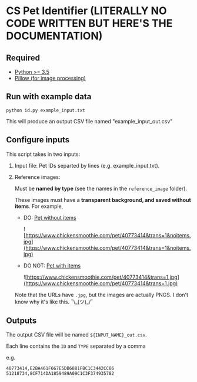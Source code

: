 # CS Pet Identifier (LITERALLY NO CODE WRITTEN BUT HERE'S THE DOCUMENTATION)

## Required

* [Python >= 3.5](https://www.python.org/downloads/)
* [Pillow (for image processing)](https://pypi.org/project/Pillow/)

## Run with example data
```
python id.py example_input.txt
```

This will produce an output CSV file named "example_input_out.csv"

## Configure inputs
This script takes in two inputs:

1. Input file: Pet IDs separted by lines (e.g. example_input.txt).
2. Reference images:

   Must be **named by type** (see the names in the `reference_image` folder). 

   These images must have a **transparent background, and saved without items**. For example, 
   * DO: [Pet without items](https://www.chickensmoothie.com/pet/40773414&trans=1&noitems.jpg)
   
     ![https://www.chickensmoothie.com/pet/40773414&trans=1&noitems.jpg](https://www.chickensmoothie.com/pet/40773414&trans=1&noitems.jpg)

   * DO NOT: [Pet with items](https://www.chickensmoothie.com/pet/40773414&trans=1.jpg)
   
     ![https://www.chickensmoothie.com/pet/40773414&trans=1.jpg](https://www.chickensmoothie.com/pet/40773414&trans=1.jpg)

   Note that the URLs have `.jpg`, but the images are actually PNGS. I don't know why it's like this. ¯\\\_(ツ)_/¯
     
## Outputs
The output CSV file will be named `${INPUT_NAME}_out.csv`.

Each line contains the `ID` and `TYPE` separated by a comma

e.g.
```
40773414,E2BA461F667E5DB6881FBC1C3442CC86
51218734,8CF714DA1859489A09C1C3F374935782
```